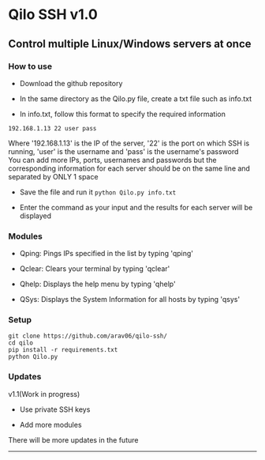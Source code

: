 # <b>Qilo SSH v1.0</b>

## Control multiple Linux/Windows servers at once

### How to use
* Download the github repository

* In the same directory as the Qilo.py file, create a txt file such as info.txt

* In info.txt, follow this format to specify the required information
```
192.168.1.13 22 user pass
```
Where '192.168.1.13' is the IP of the server, '22' is the port on which SSH is running, 'user' is the username and 'pass' is the username's password
<br>
You can add more IPs, ports, usernames and passwords but the corresponding information for each server should be on the same line and separated by ONLY 1 space

* Save the file and run it ```python Qilo.py info.txt```

* Enter the command as your input and the results for each server will be displayed

### Modules

* Qping: Pings IPs specified in the list by typing 'qping' 

* Qclear: Clears your terminal by typing 'qclear' 

* Qhelp: Displays the help menu by typing 'qhelp'

* QSys: Displays the System Information for all hosts by typing 'qsys' 

### Setup

```
git clone https://github.com/arav06/qilo-ssh/
cd qilo
pip install -r requirements.txt
python Qilo.py
```

### Updates

v1.1(Work in progress)

* Use private SSH keys

* Add more modules

There will be more updates in the future

****

